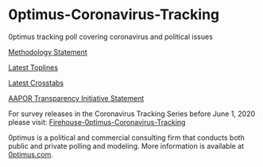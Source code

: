 # 0ptimus-Coronavirus-Tracking
0ptimus tracking poll covering coronavirus and political issues

<a href="">Methodology Statement</a>

<a href="">Latest Toplines</a>

<a href="">Latest Crosstabs</a>

<a href=""> AAPOR Transparency Initiative Statement</a>

For survey releases in the Coronavirus Tracking Series before June 1, 2020 please visit: <a href="https://github.com/optimus-forecasting-and-polling/Firehouse-0ptimus-Coronavirus-Tracking"> Firehouse-0ptimus-Coronavirus-Tracking </a>


0ptimus is a political and commercial consulting firm that conducts both public and private polling and modeling. 
More information is available at <a href="https://www.0ptimus.com">0ptimus.com</a>.
